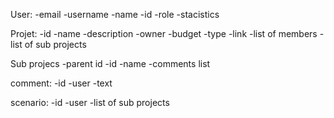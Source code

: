 User:
-email
-username
-name
-id
-role
-stacistics

Projet:
-id
-name
-description
-owner
-budget
-type
-link
-list of members
-list of sub projects


Sub projecs
-parent id
-id
-name
-comments list

comment:
-id
-user
-text

scenario:
-id
-user
-list of sub projects